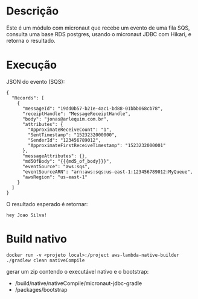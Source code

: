 # Descrição

Este é um módulo com micronaut que recebe um evento de uma fila SQS,
consulta uma base RDS postgres, usando o micronaut JDBC com Hikari, e retorna o resultado.

# Execução

JSON do evento (SQS):

    {
      "Records": [
        {
          "messageId": "19dd0b57-b21e-4ac1-bd88-01bbb068cb78",
          "receiptHandle": "MessageReceiptHandle",
          "body": "jonas@arlequim.com.br",
          "attributes": {
            "ApproximateReceiveCount": "1",
            "SentTimestamp": "1523232000000",
            "SenderId": "123456789012",
            "ApproximateFirstReceiveTimestamp": "1523232000001"
          },
          "messageAttributes": {},
          "md5OfBody": "{{{md5_of_body}}}",
          "eventSource": "aws:sqs",
          "eventSourceARN": "arn:aws:sqs:us-east-1:123456789012:MyQueue",
          "awsRegion": "us-east-1"
        }
      ]
    }

O resultado esperado é retornar:

    hey Joao Silva!


# Build nativo

```
docker run -v <projeto local>:/project aws-lambda-native-builder ./gradlew clean nativeCompile
```

gerar um zip contendo o executável nativo e o bootstrap:

- /build/native/nativeCompile/micronaut-jdbc-gradle
- /packages/bootstrap